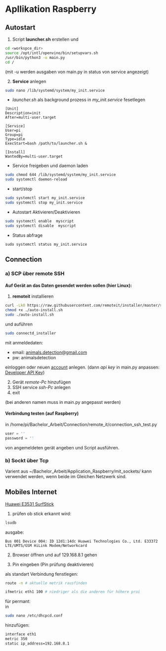 # Apllikation Raspberry

## Autostart

1. Script **launcher.sh** erstellen und

```bash
cd <workspce_dir>
source /opt/intl/openvino/bin/setupvars.sh
/usr/bin/python3 -u main.py
cd /
```
(mit -u werden ausgaben von main.py in status von service angezeigt)



2. **Service** anlegen

```bash
sudo nano /lib/systemd/system/my_init.service
```
* *launcher.sh* als background prozess in *my_init.service* fesetlegen
```
[Unit]
Description=init
After=multi-user.target

[Service]
User=pi
Group=pi
Type=idle
ExecStart=bash /path/to/launcher.sh &

[Install]
WantedBy=multi-user.target
```

* Service freigeben und daemon laden

```bash
sudo chmod 644 /lib/systemd/system/my_init.service
sudo systemctl daemon-reload
```
* start/stop
```bash
sudo systemctl start my_init.service
sudo systemctl stop my_init.service
```

* Autostart Aktivieren/Deaktivieren
    
```bash
sudo systemctl enable  myscript
sudo systemctl disable  myscript
```
* Status abfrage
```
sudo systemctl status my_init.service
```

## Connection

### a) SCP über remote SSH

#### Auf Gerät an das Daten gesendet werden sollen (hier Linux):

1. **remoteit** installieren
```bash
curl -LkO https://raw.githubusercontent.com/remoteit/installer/master/scripts/auto-install.sh
chmod +x ./auto-install.sh
sudo ./auto-install.sh
```
und auführen

```bash
sudo connectd_installer
```
mit anmeldedaten:
* email: animals.detection@gmail.com
* pw: animalsdetection

einloggen oder neuen [account](https://remote.it/) anlegen.
(dann *api key* in main.py anpassen: [Developer API Key](https://app.remote.it/#account))

2. Gerät *remote-Pc* hinzufügen
3. SSH service *ssh-Pc* anlegen
4. exit

(bei anderen namen muss in main.py angepasst werden)

#### Verbindung testen (auf Raspberry)

in /home/pi/Bachelor_Arbeit/Connection/remote_it/connection_ssh_test.py 

```python
user = ''
password = ''
```
von angemeldeten gerät angeben und Script ausführen.



### b) Sockt über Tcp

Varient aus ~/Bachelor_Arbeit/Application_Raspberry/mit_sockets/
kann verwendet werden, wenn beide im Gleichen Netzwerk sind.




## Mobiles Internet

[Huawei E3531 SurfStick](https://www.amazon.de/gp/product/B00HSZEY34/ref=ppx_yo_dt_b_asin_title_o00_s00?ie=UTF8&psc=1)


1. prüfen ob stick erkannt wird:
```bash
lsudb
```
ausgabe:
```
Bus 001 Device 004: ID 12d1:14dc Huawei Technologies Co., Ltd. E33372 LTE/UMTS/GSM HiLink Modem/Networkcard
```

2. Browser öffnen und auf 129.168.8.1 gehen

3. Pin eingeben (Pin prüfung deaktivieren)

als standart Verbindung fenstlegen:
```bash
route -n # aktuelle metrik rausfinden
```
```bash
ifmetric eth1 100 # niedriger als die anderen für höhere proi
```

für permant:  
in
```bash
sudo nano /etc/dhcpcd.conf
```
hinzufügen:


```bash
interface eth1
metric 350
static ip_address=192.168.8.1
```
